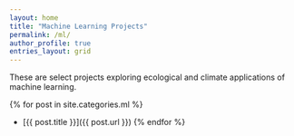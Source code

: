 ```yaml
---
layout: home
title: "Machine Learning Projects"
permalink: /ml/
author_profile: true
entries_layout: grid
---
```

These are select projects exploring ecological and climate applications of machine learning.



{% for post in site.categories.ml %}
- [{{ post.title }}]({{ post.url }})
{% endfor %}
